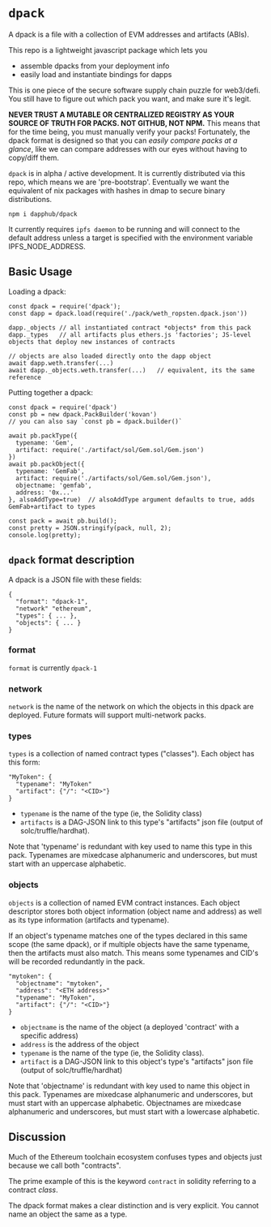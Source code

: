`dpack`
===

A dpack is a file with a collection of EVM addresses and artifacts (ABIs).

This repo is a lightweight javascript package which lets you
- assemble dpacks from your deployment info
- easily load and instantiate bindings for dapps

This is one piece of the secure software supply chain puzzle for web3/defi.
You still have to figure out which pack you want, and make sure it's legit.

**NEVER TRUST A MUTABLE OR CENTRALIZED REGISTRY AS YOUR SOURCE OF TRUTH FOR PACKS.
NOT GITHUB, NOT NPM.** This means that for the time being, you must manually verify your packs!
Fortunately, the dpack format is designed so that you can *easily compare packs at a glance*, like
we can compare addresses with our eyes without having to copy/diff them.

`dpack` is in alpha / active development. It is currently distributed via this repo, which means we are 'pre-bootstrap'. Eventually we want the equivalent of nix packages with hashes in dmap to secure binary distributions.

`npm i dapphub/dpack`

It currently requires `ipfs daemon` to be running and will connect to the default address unless a target is specified
with the environment variable IPFS_NODE_ADDRESS.

Basic Usage
---

Loading a dpack:
```
const dpack = require('dpack');
const dapp = dpack.load(require('./pack/weth_ropsten.dpack.json'))

dapp._objects // all instantiated contract *objects* from this pack
dapp._types   // all artifacts plus ethers.js 'factories'; JS-level objects that deploy new instances of contracts

// objects are also loaded directly onto the dapp object
await dapp.weth.transfer(...)
await dapp._objects.weth.transfer(...)   // equivalent, its the same reference
```

Putting together a dpack:
```
const dpack = require('dpack')
const pb = new dpack.PackBuilder('kovan')
// you can also say `const pb = dpack.builder()`

await pb.packType({
  typename: 'Gem',
  artifact: require('./artifact/sol/Gem.sol/Gem.json')
})
await pb.packObject({
  typename: 'GemFab',
  artifact: require('./artifacts/sol/Gem.sol/Gem.json'),
  objectname: 'gemfab',
  address: '0x...'
}, alsoAddType=true)  // alsoAddType argument defaults to true, adds GemFab+artifact to types

const pack = await pb.build();
const pretty = JSON.stringify(pack, null, 2);
console.log(pretty);
```


`dpack` format description
---

A dpack is a JSON file with these fields:

```
{
  "format": "dpack-1",
  "network" "ethereum",
  "types": { ... },
  "objects": { ... }
}
```

### format

`format` is currently `dpack-1`

### network

`network` is the name of the network on which the objects in this dpack are deployed. Future formats will support multi-network packs.

### types

`types` is a collection of named contract types ("classes"). Each object has this form:

```
"MyToken": {
  "typename": "MyToken"
  "artifact": {"/": "<CID>"}
}
```

* `typename` is the name of the type (ie, the Solidity class)
* `artifacts` is a DAG-JSON link to this type's "artifacts" json file (output of solc/truffle/hardhat).

Note that 'typename' is redundant with key used to name this type in this pack.
Typenames are mixedcase alphanumeric and underscores, but must start with an uppercase alphabetic.

### objects

`objects` is a collection of named EVM contract instances.
Each object descriptor stores both object information (object name and address)
as well as its type information (artifacts and typename).

If an object's typename matches one of the types declared in this same scope (the same dpack),
or if multiple objects have the same typename, then the artifacts must also match. This means
some typenames and CID's will be recorded redundantly in the pack.

```
"mytoken": {
  "objectname": "mytoken",
  "address": "<ETH address>"
  "typename": "MyToken",
  "artifact": {"/": "<CID>"}
}
```

* `objectname` is the name of the object (a deployed 'contract' with a specific address)
* `address` is the address of the object
* `typename` is the name of the type (ie, the Solidity class).
* `artifact` is a DAG-JSON link to this object's type's "artifacts" json file (output of solc/truffle/hardhat)

Note that 'objectname' is redundant with key used to name this object in this pack.
Typenames are mixedcase alphanumeric and underscores, but must start with an uppercase alphabetic.
Objectnames are mixedcase alphanumeric and underscores, but must start with a lowercase alphabetic.


Discussion
---

Much of the Ethereum toolchain ecosystem confuses types and objects just because we call both "contracts".

The prime example of this is the keyword `contract` in solidity referring to a contract *class*.

The dpack format makes a clear distinction and is very explicit. You cannot name an object the same as a type.
